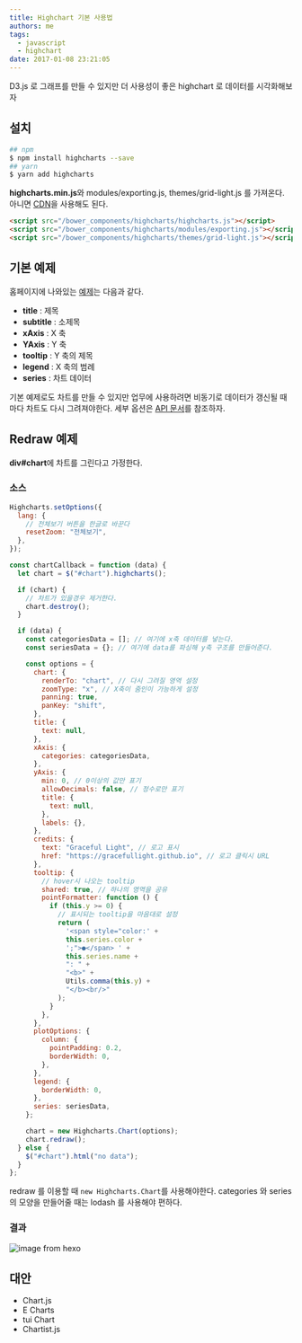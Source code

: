 ```yaml
---
title: Highchart 기본 사용법
authors: me
tags:
  - javascript
  - highchart
date: 2017-01-08 23:21:05
---
```


D3.js 로 그래프를 만들 수 있지만 더 사용성이 좋은 highchart 로 데이터를 시각화해보자

## 설치

```bash
## npm
$ npm install highcharts --save
## yarn
$ yarn add highcharts
```

**highcharts.min.js**와 modules/exporting.js, themes/grid-light.js 를 가져온다.
아니면 [CDN](https://www.jsdelivr.com/package/npm/highcharts)을 사용해도 된다.

```html
<script src="/bower_components/highcharts/highcharts.js"></script>
<script src="/bower_components/highcharts/modules/exporting.js"></script>
<script src="/bower_components/highcharts/themes/grid-light.js"></script>
```

## 기본 예제

홈페이지에 나와있는 [예제](https://www.highcharts.com/demo/line-basic)는 다음과 같다.

- **title** : 제목
- **subtitle** : 소제목
- **xAxis** : X 축
- **YAxis** : Y 축
- **tooltip** : Y 축의 제목
- **legend** : X 축의 범례
- **series** : 차트 데이터

기본 예제로도 차트를 만들 수 있지만 업무에 사용하려면 비동기로 데이터가 갱신될 때마다 차트도 다시 그려져야한다.
세부 옵션은 [API 문서](https://api.highcharts.com/highcharts)를 참조하자.

## Redraw 예제

**div#chart**에 차트를 그린다고 가정한다.

### 소스

```js
Highcharts.setOptions({
  lang: {
    // 전체보기 버튼을 한글로 바꾼다
    resetZoom: "전체보기",
  },
});

const chartCallback = function (data) {
  let chart = $("#chart").highcharts();

  if (chart) {
    // 차트가 있을경우 제거한다.
    chart.destroy();
  }

  if (data) {
    const categoriesData = []; // 여기에 x축 데이터를 넣는다.
    const seriesData = {}; // 여기에 data를 파싱해 y축 구조를 만들어준다.

    const options = {
      chart: {
        renderTo: "chart", // 다시 그려질 영역 설정
        zoomType: "x", // X축이 줌인이 가능하게 설정
        panning: true,
        panKey: "shift",
      },
      title: {
        text: null,
      },
      xAxis: {
        categories: categoriesData,
      },
      yAxis: {
        min: 0, // 0이상의 값만 표기
        allowDecimals: false, // 정수로만 표기
        title: {
          text: null,
        },
        labels: {},
      },
      credits: {
        text: "Graceful Light", // 로고 표시
        href: "https://gracefullight.github.io", // 로고 클릭시 URL
      },
      tooltip: {
        // hover시 나오는 tooltip
        shared: true, // 하나의 영역을 공유
        pointFormatter: function () {
          if (this.y >= 0) {
            // 표시되는 tooltip을 마음대로 설정
            return (
              '<span style="color:' +
              this.series.color +
              ';">●</span> ' +
              this.series.name +
              ": " +
              "<b>" +
              Utils.comma(this.y) +
              "</b><br/>"
            );
          }
        },
      },
      plotOptions: {
        column: {
          pointPadding: 0.2,
          borderWidth: 0,
        },
      },
      legend: {
        borderWidth: 0,
      },
      series: seriesData,
    };

    chart = new Highcharts.Chart(options);
    chart.redraw();
  } else {
    $("#chart").html("no data");
  }
};
```

redraw 를 이용할 때 `new Highcharts.Chart`를 사용해야한다.
categories 와 series 의 모양을 만들어줄 때는 lodash 를 사용해야 편하다.

### 결과

![image from hexo](https://i.imgur.com/7v56peZ.png)

## 대안

- Chart.js
- E Charts
- tui Chart
- Chartist.js

